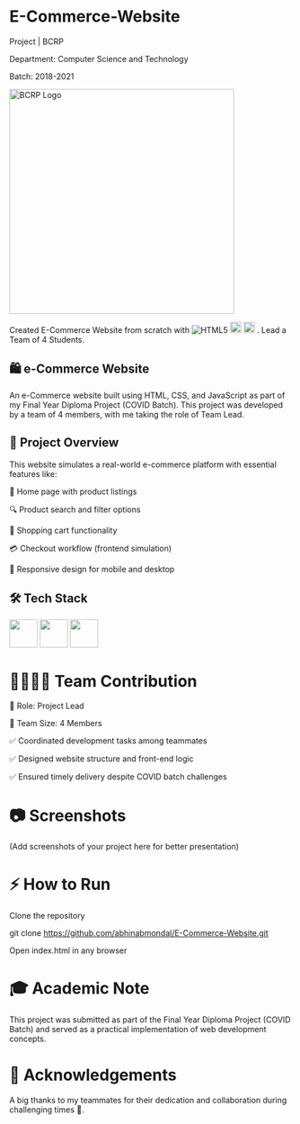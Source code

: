 # E-Commerce-Website
Project | BCRP

Department: Computer Science and Technology

Batch: 2018-2021

<img width="400" height="400" alt="BCRP Logo" src="https://github.com/user-attachments/assets/c717982b-43e7-449b-b60a-10482086629d" />

Created E-Commerce Website from scratch with ![HTML5](https://img.shields.io/badge/HTML5-E34F26?style=flat&logo=html5&logoColor=white) <img src="https://cdn.jsdelivr.net/gh/devicons/devicon/icons/css3/css3-original.svg" width="20px"/> <img src="https://cdn.jsdelivr.net/gh/devicons/devicon/icons/javascript/javascript-original.svg" width="20px"/> . Lead a Team of 4 Students. 

## 🛍️ e-Commerce Website

An e-Commerce website built using HTML, CSS, and JavaScript as part of my Final Year Diploma Project (COVID Batch).
This project was developed by a team of 4 members, with me taking the role of Team Lead.

## 🚀 Project Overview

This website simulates a real-world e-commerce platform with essential features like:

🏪 Home page with product listings

🔍 Product search and filter options

🛒 Shopping cart functionality

💳 Checkout workflow (frontend simulation)

📱 Responsive design for mobile and desktop

 ## 🛠 Tech Stack

<img src="https://cdn.jsdelivr.net/gh/devicons/devicon/icons/html5/html5-original.svg" width="50px"/> <img src="https://cdn.jsdelivr.net/gh/devicons/devicon/icons/css3/css3-original.svg" width="50px"/> <img src="https://cdn.jsdelivr.net/gh/devicons/devicon/icons/javascript/javascript-original.svg" width="50px"/>


# 👨‍👩‍👧‍👦 Team Contribution

📌 Role: Project Lead

👥 Team Size: 4 Members

✅ Coordinated development tasks among teammates

✅ Designed website structure and front-end logic

✅ Ensured timely delivery despite COVID batch challenges

# 📷 Screenshots

(Add screenshots of your project here for better presentation)

# ⚡ How to Run

Clone the repository

git clone https://github.com/abhinabmondal/E-Commerce-Website.git


Open index.html in any browser

# 🎓 Academic Note

This project was submitted as part of the Final Year Diploma Project (COVID Batch) and served as a practical implementation of web development concepts.

# 🤝 Acknowledgements

A big thanks to my teammates for their dedication and collaboration during challenging times 🙌.



